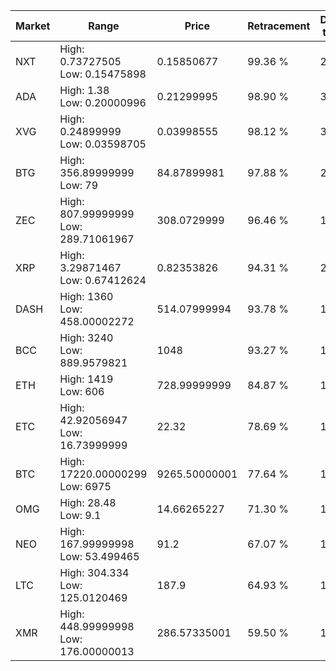 | Market | Range | Price| Retracement | Doubles to 50% |
| --- | --- | --- | --- | --- |
| NXT | High: 0.73727505<br />Low: 0.15475898 | 0.15850677 | 99.36 % | 2.81 |
| ADA | High: 1.38<br />Low: 0.20000996 | 0.21299995 | 98.90 % | 3.71 |
| XVG | High: 0.24899999<br />Low: 0.03598705 | 0.03998555 | 98.12 % | 3.56 |
| BTG | High: 356.89999999<br />Low: 79 | 84.87899981 | 97.88 % | 2.57 |
| ZEC | High: 807.99999999<br />Low: 289.71061967 | 308.0729999 | 96.46 % | 1.78 |
| XRP | High: 3.29871467<br />Low: 0.67412624 | 0.82353826 | 94.31 % | 2.41 |
| DASH | High: 1360<br />Low: 458.00002272 | 514.07999994 | 93.78 % | 1.77 |
| BCC | High: 3240<br />Low: 889.9579821 | 1048 | 93.27 % | 1.97 |
| ETH | High: 1419<br />Low: 606 | 728.99999999 | 84.87 % | 1.39 |
| ETC | High: 42.92056947<br />Low: 16.73999999 | 22.32 | 78.69 % | 1.34 |
| BTC | High: 17220.00000299<br />Low: 6975 | 9265.50000001 | 77.64 % | 1.31 |
| OMG | High: 28.48<br />Low: 9.1 | 14.66265227 | 71.30 % | 1.28 |
| NEO | High: 167.99999998<br />Low: 53.499465 | 91.2 | 67.07 % | 1.21 |
| LTC | High: 304.334<br />Low: 125.0120469 | 187.9 | 64.93 % | 1.14 |
| XMR | High: 448.99999998<br />Low: 176.00000013 | 286.57335001 | 59.50 % | 1.09 |
